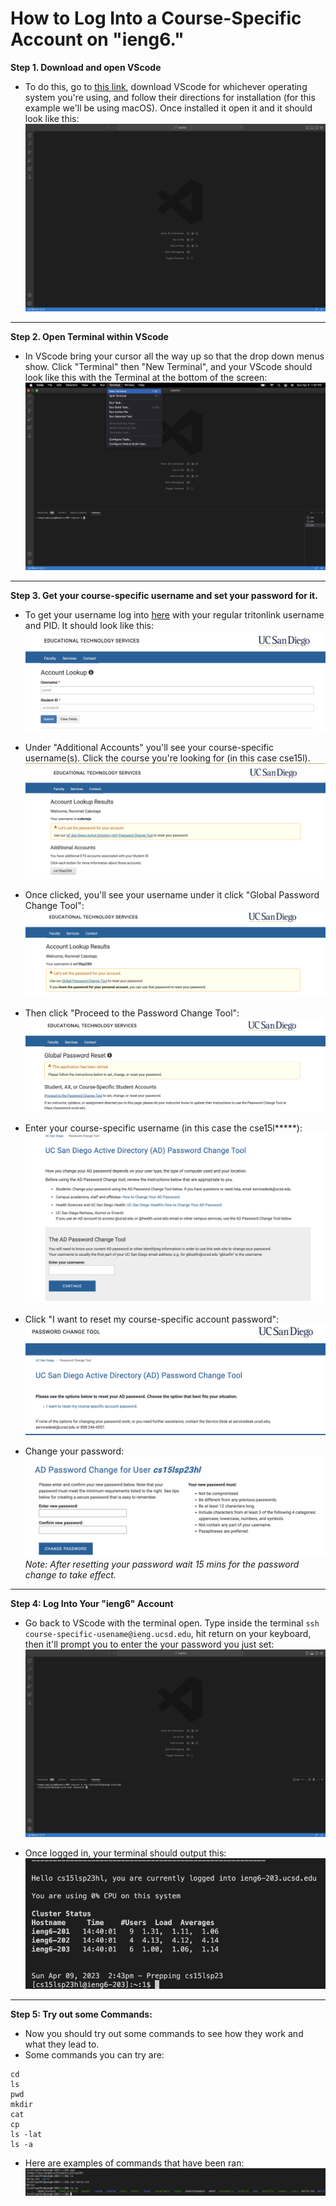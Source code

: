 # How to Log Into a Course-Specific Account on "**ieng6**."

**Step 1. Download and open VScode**

* To do this, go to [this link](https://code.visualstudio.com/), download VScode for whichever operating system you're using, and follow their directions for installation (for this example we'll be using macOS). Once installed it open it and it should look like this:
![](vscode.png)

---
**Step 2. Open Terminal within VScode**

* In VScode bring your cursor all the way up so that the drop down menus show. Click "Terminal" then "New Terminal",  and your VScode should look like this with the Terminal at the bottom of the screen:
![Image](terminal.png)

---
**Step 3. Get your course-specific username and set your password for it.**

* To get your username log into [here](https://sdacs.ucsd.edu/~icc/index.php) with your regular tritonlink username and PID. It should look like this:
![Image](sdcas.png)

* Under "Additional Accounts" you'll see your course-specific username(s). Click the course you're looking for (in this case cse15l).
![Image](1.png)

* Once clicked, you'll see your username under it click "Global Password Change Tool":
![Image](2.png)

* Then click "Proceed to the Password Change Tool":
![Image](3.png)

* Enter your course-specific username (in this case the cse15l*****):
![Image](4.png)

* Click "I want to reset my course-specific account password":
![Image](5.png)

* Change your password:
![Image](6.png)
*Note: After resetting your password wait 15 mins for the password change to take effect.*

---
**Step 4: Log Into Your "ieng6" Account**

* Go back to VScode with the terminal open. Type inside the terminal `ssh course-specific-usename@ieng.ucsd.edu`, hit return on your keyboard, then it'll prompt you to enter the your password you just set:
![Image](7.png)

* Once logged in, your terminal should output this:
![Image](8.png)

---
**Step 5: Try out some Commands:**

* Now you should try out some commands to see how they work and what they lead to. 
* Some commands you can try are:

```
cd
ls
pwd
mkdir
cat
cp
ls -lat
ls -a
```

* Here are examples of commands that have been ran:
![Image](9.png)
